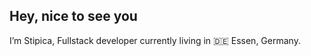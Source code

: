 ## Hey, nice to see you

I’m Stipica, Fullstack developer currently living in 🇩🇪 Essen, Germany.




<!---
stivi00/stivi00 is a ✨ special ✨ repository because its `README.md` (this file) appears on your GitHub profile.
You can click the Preview link to take a look at your changes.
--->
